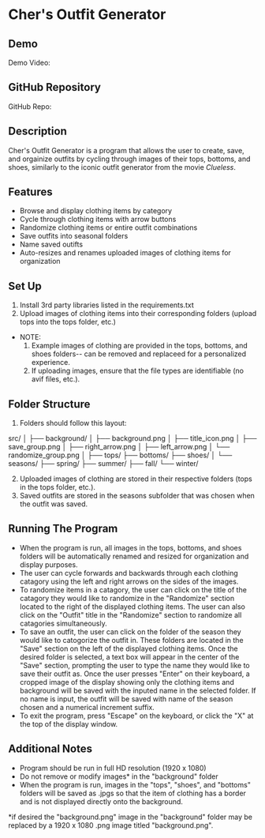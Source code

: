 # Cher's Outfit Generator

## Demo
Demo Video: <URL>

## GitHub Repository
GitHub Repo: <URL>

## Description
Cher's Outfit Generator is a program that allows the user to create, save, and 
orgainize outfits by cycling through images of their tops, bottoms, and shoes, 
similarly to the iconic outfit generator from the movie *Clueless*. 

## Features
- Browse and display clothing items by category
- Cycle through clothing items with arrow buttons
- Randomize clothing items or entire outfit combinations
- Save outfits into seasonal folders
- Name saved outifts
- Auto-resizes and renames uploaded images of clothing items for organization

## Set Up
1. Install 3rd party libraries listed in the requirements.txt
2. Upload images of clothing items into their corresponding folders (upload
   tops into the tops folder, etc.)
- NOTE: 
    1. Example images of clothing are provided in the tops, bottoms, and shoes
       folders-- can be removed and replaceed for a personalized experience.
    2. If uploading images, ensure that the file types are identifiable 
       (no avif files, etc.).

## Folder Structure
1. Folders should follow this layout:

src/
│
├── background/
│   ├── background.png
│   ├── title_icon.png
│   ├── save_group.png
│   ├── right_arrow.png
│   ├── left_arrow.png
│   └── randomize_group.png
│
├── tops/
├── bottoms/
├── shoes/
│
└── seasons/
    ├── spring/
    ├── summer/
    ├── fall/
    └── winter/

2. Uploaded images of clothing are stored in their respective folders (tops in 
   the tops folder, etc.).
3. Saved outfits are stored in the seasons subfolder that was chosen when the
   outfit was saved.

## Running The Program
- When the program is run, all images in the tops, bottoms, and shoes folders 
  will be automatically renamed and resized for organization and display 
  purposes.
- The user can cycle forwards and backwards through each clothing catagory 
  using the left and right arrows on the sides of the images.
- To randomize items in a catagory, the user can click on the title of the
  catagory they would like to randomize in the "Randomize" section located to
  the right of the displayed clothing items. The user can also click on the 
  "Outfit" title in the "Randomize" section to randomize all catagories 
  simultaneously.
- To save an outfit, the user can click on the folder of the season they would
  like to catogorize the outfit in. These folders are located in the "Save" 
  section on the left of the displayed clothing items. Once the desired folder
  is selected, a text box will appear in the center of the "Save" section, 
  prompting the user to type the name they would like to save their outfit as.
  Once the user presses "Enter" on their keyboard, a cropped image of the 
  display showing only the clothing items and background will be saved with the 
  inputed name in the selected folder. If no name is input, the outfit will be 
  saved with name of the season chosen and a numerical increment suffix.
- To exit the program, press "Escape" on the keyboard, or click the "X" at the
  top of the display window.

## Additional Notes
- Program should be run in full HD resolution (1920 x 1080)
- Do not remove or modify images* in the "background" folder
- When the program is run, images in the "tops", "shoes", and "bottoms" folders
  will be saved as .jpgs so that the item of clothing has a border and is not 
  displayed directly onto the background.

*if desired the "background.png" image in the "background" folder may be 
replaced by a 1920 x 1080 .png image titled "background.png".